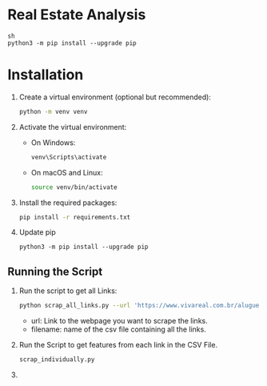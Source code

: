 # Real Estate Analysis


```
sh
python3 -m pip install --upgrade pip 
```

# Installation

1. Create a virtual environment (optional but recommended):

    ```bash
    python -m venv venv
    ```

2. Activate the virtual environment:

    - On Windows:

        ```bash
        venv\Scripts\activate
        ```

    - On macOS and Linux:

        ```bash
        source venv/bin/activate
        ```

3. Install the required packages:

    ```bash
    pip install -r requirements.txt
    ```
    
4. Update pip


    ```
    python3 -m pip install --upgrade pip 
    ```

## Running the Script

1. Run the script to get all Links:
    
    ```bash
    python scrap_all_links.py --url 'https://www.vivareal.com.br/aluguel/santa-catarina/sao-jose/bairros/kobrasol/apartamento_residencial/#onde=Brasil,Santa%20Catarina,S%C3%A3o%20Jos%C3%A9,Bairros,Kobrasol,,,,BR%3ESanta%20Catarina%3ENULL%3ESao%20Jose%3EBarrios%3EKobrasol,,,&preco-ate=2500&preco-total=sim' --filename aluguel_kobrasol
   ```
   - url: Link to the webpage you want to scrape the links.
   - filename: name of the csv file containing all the links.
2. Run the Script to get features from each link in the CSV File. 
    ```bash
    scrap_individually.py
   ```

3. 